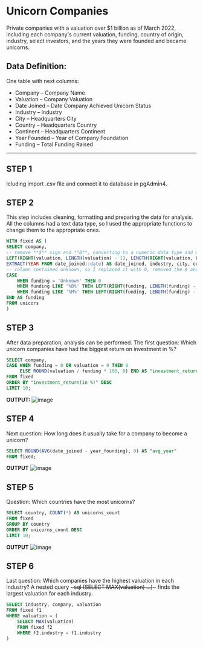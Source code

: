 # Unicorn Companies

Private companies with a valuation over $1 billion as of March 2022, including each company's current valuation, funding, country of origin, industry, select investors, and the years they were founded and became unicorns.

## Data Definition:
One table with next columns:
- Company – Company Name
- Valuation – Company Valuation
- Date Joined – Date Company Achieved Unicorn Status
- Industry – Industry
- City – Headquarters City
- Country – Headquarters Country
- Continent – Headquarters Continent
- Year Founded – Year of Company Foundation
- Funding – Total Funding Raised

---
## STEP 1
Icluding import .csv file and connect it to database in pgAdmin4.

## STEP 2
This step includes cleaning, formatting and preparing the data for analysis. All the columns had a text data type, so I used the appropriate functions to change them to the appropriate ones.

~~~sql
WITH fixed AS (
SELECT company,
-- remove **$** sign and **B**, converting to a numeric data type and multiplying by 1,000,000,000. 
LEFT(RIGHT(valuation, LENGTH(valuation) - 1), LENGTH(RIGHT(valuation, LENGTH(valuation) - 1)) - 1)::"numeric" * 1000000000 AS valuation,
EXTRACT(YEAR FROM date_joined::date) AS date_joined, industry, city, country, continent, year_founding::"numeric" AS year_founding,
-- column contained unknown, so I replaced it with 0, removed the $ and B/M, converted to a numeric data type, and multiplied by a million or a billion respectively.
CASE 
	WHEN funding = 'Unknown' THEN 0
	WHEN funding LIKE '%B%' THEN LEFT(RIGHT(funding, LENGTH(funding) - 1), LENGTH(RIGHT(funding, LENGTH(funding) - 1)) - 1)::"numeric" * 1000000000
	WHEN funding LIKE '%M%' THEN LEFT(RIGHT(funding, LENGTH(funding) - 1), LENGTH(RIGHT(funding, LENGTH(funding) - 1)) - 1)::"numeric" * 100000000
END AS funding
FROM unicors
)
~~~

## STEP 3
After data preparation, analysis can be performed. The first question: Which unicorn companies have had the biggest return on investment in %?

~~~sql
SELECT company,
CASE WHEN funding = 0 OR valuation = 0 THEN 0
     ELSE ROUND(valuation / funding * 100, 0) END AS "investment_return(in %)"
FROM fixed
ORDER BY "investment_return(in %)" DESC 
LIMIT 10;
~~~
**OUTPUT:**
![image](https://github.com/user-attachments/assets/22e7b1af-a0db-4c75-b378-33c3579c9bb2)

## STEP 4
Next question: How long does it usually take for a company to become a unicorn?

~~~sql
SELECT ROUND(AVG(date_joined - year_founding), 0) AS "avg_year"
FROM fixed;
~~~
**OUTPUT**
![image](https://github.com/user-attachments/assets/1e4c1600-2cf0-45d1-a542-827da077f821)

## STEP 5
Question: Which countries have the most unicorns? 

~~~sql
SELECT country, COUNT(*) AS unicorns_count
FROM fixed
GROUP BY country
ORDER BY unicorns_count DESC
LIMIT 10;
~~~
**OUTPUT**
![image](https://github.com/user-attachments/assets/0f608901-3e47-4326-a099-4a9ad30a6fa8)

## STEP 6
Last question: Which companies have the highest valuation in each industry?
A nested query ~~~sql (SELECT MAX(valuation) ...)~~~ finds the largest valuation for each industry.
~~~sql
SELECT industry, company, valuation
FROM fixed f1
WHERE valuation = (
	SELECT MAX(valuation)
	FROM fixed f2
	WHERE f2.industry = f1.industry
)
~~~


